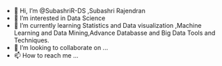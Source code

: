 - 👋 Hi, I’m @SubashriR-DS ,Subashri Rajendran
- 👀 I’m interested in Data Science
- 🌱 I’m currently learning Statistics and Data visualization ,Machine Learning and Data Mining,Advance Databasse and Big Data Tools and Techniques.
- 💞️ I’m looking to collaborate on ...
- 📫 How to reach me ...

<!---
SubashriR-DS/SubashriR-DS is a ✨ special ✨ repository because its `README.md` (this file) appears on your GitHub profile.
You can click the Preview link to take a look at your changes.
--->
